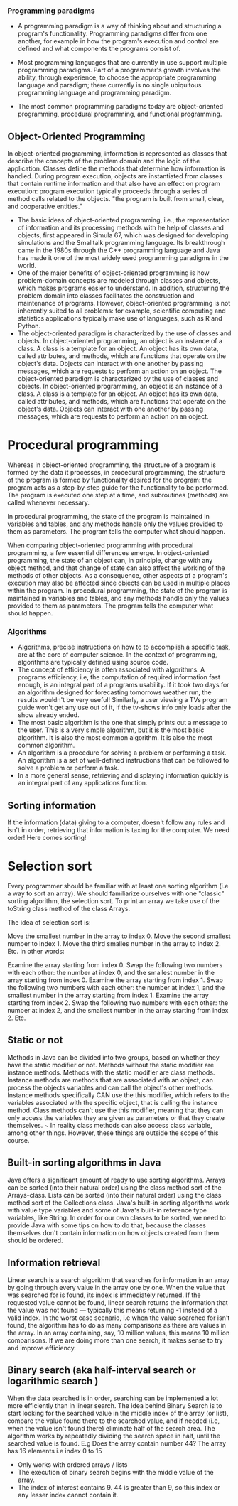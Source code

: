 ### Programming paradigms
- A programming paradigm is a way of thinking about and structuring a program's functionality. Programming paradigms differ from one another, for example in how the program's execution and control are defined and what components the programs consist of.
- Most programming languages ​​that are currently in use support multiple programming paradigms. Part of a programmer's growth involves the ability, through experience, to choose the appropriate programming language and paradigm; there currently is no single ubiquitous programming language and programming paradigm.

- The most common programming paradigms today are object-oriented programming, procedural programming, and functional programming.

## Object-Oriented Programming

In object-oriented programming, information is represented as classes that describe the concepts of the problem domain and the logic of the application. Classes define the methods that determine how information is handled. During program execution, objects are instantiated from classes that contain runtime information and that also have an effect on program execution: program execution typically proceeds through a series of method calls related to the objects. "the program is built from small, clear, and cooperative entities."

- The basic ideas of object-oriented programming, i.e., the representation of information and its processing methods with he help of classes and objects, first appeared in Simula 67, which was designed for developing simulations and the Smalltalk programming language. Its breakthrough came in the 1980s through the C++ programming language and Java has made it one of the most widely used programming paradigms in the world.
- One of the major benefits of object-oriented programming is how problem-domain concepts are modeled through classes and objects, which makes programs easier to understand. In addition, structuring the problem domain into classes facilitates the construction and maintenance of programs. However, object-oriented programming is not inherently suited to all problems: for example, scientific computing and statistics applications typically make use of languages, such as R and Python.
- The object-oriented paradigm is characterized by the use of classes and objects. In object-oriented programming, an object is an instance of a class. A class is a template for an object. An object has its own data, called attributes, and methods, which are functions that operate on the object's data. Objects can interact with one another by passing messages, which are requests to perform an action on an object. The object-oriented paradigm is characterized by the use of classes and objects. In object-oriented programming, an object is an instance of a class. A class is a template for an object. An object has its own data, called attributes, and methods, which are functions that operate on the object's data. Objects can interact with one another by passing messages, which are requests to perform an action on an object.

# Procedural programming

Whereas in object-oriented programming, the structure of a program is formed by the data it processes, in procedural programming, the structure of the program is formed by functionality desired for the program: the program acts as a step-by-step guide for the functionality to be performed. The program is executed one step at a time, and subroutines (methods) are called whenever necessary.


In procedural programming, the state of the program is maintained in variables and tables, and any methods handle only the values provided to them as parameters. The program tells the computer what should happen.

When comparing object-oriented programming with procedural programming, a few essential differences emerge. In object-oriented programming, the state of an object can, in principle, change with any object method, and that change of state can also affect the working of the methods of other objects. As a consequence, other aspects of a program's execution may also be affected since objects can be used in multiple places within the program. In procedural programming, the state of the program is maintained in variables and tables, and any methods handle only the values provided to them as parameters. The program tells the computer what should happen.

### Algorithms
- Algorithms, precise instructions on how to to accomplish a specific task, are at the core of computer science. In the context of programming, algorithms are typically defined using source code.
- The concept of efficiency is often associated with algorithms. A programs efficiency, i.e, the computation of required information fast enough, is an integral part of a programs usability. If it took two days for an algorithm designed for forecasting tomorrows weather run, the results wouldn't be very useful! Similarly, a user viewing a TVs program guide won't get any use out of it, if the tv-shows info only loads after the show already ended.
- The most basic algorithm is the one that simply prints out a message to the user. This is a very simple algorithm, but it is the most basic algorithm. It is also the most common algorithm. It is also the most common algorithm.
- An algorithm is a procedure for solving a problem or performing a task. An algorithm is a set of well-defined instructions that can be followed to solve a problem or perform a task. 
- In a more general sense, retrieving and displaying information quickly is an integral part of any applications function. 
## Sorting information
If the information (data) giving to a computer, doesn't follow any rules and isn't in order, retrieving that information is taxing for the computer. We need order! Here comes sorting!
# Selection sort
Every programmer should be familiar with at least one sorting algorithm (i.e a way to sort an array). We should familiarize ourselves with one "classic" sorting algorithm, the selection sort. 
To print an array we take use of the toString class method of the class Arrays.

The idea of selection sort is:

Move the smallest number in the array to index 0.
Move the second smallest number to index 1.
Move the third smalles number in the array to index 2.
Etc.
In other words:

Examine the array starting from index 0. Swap the following two numbers with each other: the number at index 0, and the smallest number in the array starting from index 0.
Examine the array starting from index 1. Swap the following two numbers with each other: the number at index 1, and the smallest number in the array starting from index 1.
Examine the array starting from index 2. Swap the following two numbers with each other: the number at index 2, and the smallest number in the array starting from index 2.
Etc.

## Static or not
Methods in Java can be divided into two groups, based on whether they have the static modifier or not. Methods without the static modifier are instance methods. Methods with the static modifier are class methods. 
Instance methods are methods that are associated with an object, can process the objects variables and can call the object's other methods. Instance methods specifically CAN use the this modifier, which refers to the variables associated with the specific object, that is calling the instance method. Class methods can't use the this modifier, meaning that they can only access the variables they are given as parameters or that they create themselves.
~ In reality class methods can also access class variable, among other things. However, these things are outside the scope of this course.

## Built-in sorting algorithms in Java
Java offers a significant amount of ready to use sorting algorithms. Arrays can be sorted (into their natural order) using the class method sort of the Arrays-class. Lists can be sorted (into their natural order) using the class method sort of the Collections class.
Java's built-in sorting algorithms work with value type variables and some of Java's built-in reference type variables, like String. In order for our own classes to be sorted, we need to provide Java with some tips on how to do that, because the classes themselves don't contain information on how objects created from them should be ordered. 

## Information retrieval
Linear search is a search algorithm that searches for information in an array by going through every value in the array one by one.
When the value that was searched for is found, its index is immediately returned. If the requested value cannot be found, linear search returns the information that the value was not found — typically this means returning -1 instead of a valid index.
In the worst case scenario, i.e when the value searched for isn't found, the algorithm has to do as many comparisons as there are values in the array. In an array containing, say, 10 million values, this means 10 million comparisons. If we are doing more than one search, it makes sense to try and improve efficiency.

## Binary search (aka half-interval search or logarithmic search )
When the data searched is in order, searching can be implemented a lot more efficiently than in linear search. The idea behind Binary Search is to start looking for the searched value in the middle index of the array (or list), compare the value found there to the searched value, and if needed (i.e, when the value isn't found there) eliminate half of the search area.
The algorithm works by repeatedly dividing the search space in half, until the searched value is found.
E.g Does the array contain number 44? The array has 16 elements i.e index 0 to 15
- Only works with ordered arrays / lists
- The execution of binary search begins with the middle value of the array.
- The index of interest contains 9. 44 is greater than 9, so this index or any lesser index cannot contain it.